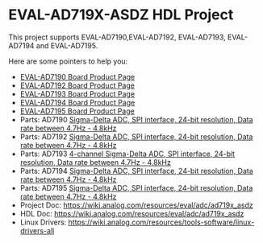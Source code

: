 # EVAL-AD719X-ASDZ HDL Project

This project supports EVAL-AD7190,EVAL-AD7192, EVAL-AD7193, EVAL-AD7194 and EVAL-AD7195.

Here are some pointers to help you:
  * [EVAL-AD7190 Board Product Page](https://www.analog.com/eval-ad7190)
  * [EVAL-AD7192 Board Product Page](https://www.analog.com/eval-ad7192)
  * [EVAL-AD7193 Board Product Page](https://www.analog.com/eval-ad7193)
  * [EVAL-AD7194 Board Product Page](https://www.analog.com/eval-ad7194)
  * [EVAL-AD7195 Board Product Page](https://www.analog.com/eval-ad7195)
  * Parts: AD7190 [Sigma-Delta ADC, SPI interface, 24-bit resolution, Data rate between 4.7Hz - 4.8kHz](https://www.analog.com/ad7190)
  * Parts: AD7192 [Sigma-Delta ADC, SPI interface, 24-bit resolution, Data rate between 4.7Hz - 4.8kHz](https://www.analog.com/ad7192)
  * Parts: AD7193 [4-channel Sigma-Delta ADC, SPI interface, 24-bit resolution, Data rate between 4.7Hz - 4.8kHz](https://www.analog.com/ad7193)
  * Parts: AD7194 [Sigma-Delta ADC, SPI interface, 24-bit resolution, Data rate between 4.7Hz - 4.8kHz](https://www.analog.com/ad7194)
  * Parts: AD7195 [Sigma-Delta ADC, SPI interface, 24-bit resolution, Data rate between 4.7Hz - 4.8kHz](https://www.analog.com/ad7195)
  * Project Doc: https://wiki.analog.com/resources/eval/adc/ad719x_asdz
  * HDL Doc: https://wiki.analog.com/resources/eval/adc/ad719x_asdz 
  * Linux Drivers: https://wiki.analog.com/resources/tools-software/linux-drivers-all
